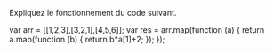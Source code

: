 Expliquez le fonctionnement du code suivant.

var arr = [[1,2,3],[3,2,1],[4,5,6]];
var res = arr.map(function (a) {
    return a.map(function (b) {
        return b*a[1]+2;
    });
});
